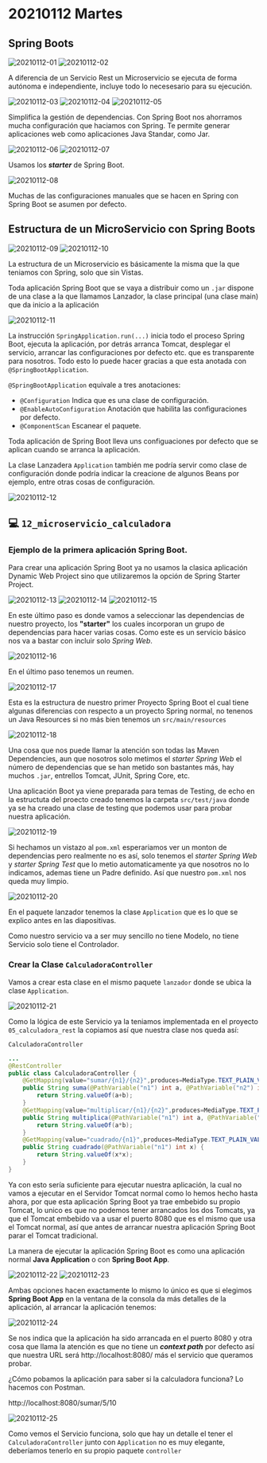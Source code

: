 # 20210112 Martes

## Spring Boots

![20210112-01](images/20210112-01.png)
![20210112-02](images/20210112-02.png)

A diferencia de un Servicio Rest un Microservicio se ejecuta de forma autónoma e independiente, incluye todo lo necesesario para su ejecución. 

![20210112-03](images/20210112-03.png)
![20210112-04](images/20210112-04.png)
![20210112-05](images/20210112-05.png)

Simplifica la gestión de dependencias.
Con Spring Boot nos ahorramos mucha configuración que haciamos con Spring.
Te permite generar aplicaciones web como aplicaciones Java Standar, como Jar.

![20210112-06](images/20210112-06.png)
![20210112-07](images/20210112-07.png)

Usamos los ***starter*** de Spring Boot.

![20210112-08](images/20210112-08.png)

Muchas de las configuraciones manuales que se hacen en Spring con Spring Boot se asumen por defecto.

## Estructura de un MicroServicio con Spring Boots

![20210112-09](images/20210112-09.png)
![20210112-10](images/20210112-10.png)

La estructura de un Microservicio es básicamente la misma que la que teniamos con Spring, solo que sin Vistas.

Toda aplicación Spring Boot que se vaya a distribuir como un `.jar` dispone de una clase a la que llamamos Lanzador, la clase principal (una clase main)  que da inicio a la aplicación 

![20210112-11](images/20210112-11.png)

La instrucción `SpringApplication.run(...)` inicia todo el proceso Spring Boot, ejecuta la aplicación, por detrás arranca Tomcat, desplegar el servicio, arrancar las configuraciones por defecto etc. que es transparente para nosotros. Todo esto lo puede hacer gracias a que esta anotada con `@SpringBootApplication`.

`@SpringBootApplication` equivale a tres anotaciones:

* `@Configuration` Indica que es una clase de configuración.
* `@EnableAutoConfiguration` Anotación que habilita las configuraciones por defecto.
* `@ComponentScan` Escanear el paquete. 

Toda aplicación de Spring Boot lleva uns configuaciones por defecto que se aplican cuando se arranca la aplicación.

La clase Lanzadera `Application` también me podría servir como clase de configuración donde podría indicar la creacione de algunos Beans por ejemplo, entre otras cosas de configuración.

![20210112-12](images/20210112-12.png)

## :computer: `12_microservicio_calculadora`
### Ejemplo de la primera aplicación Spring Boot.

Para crear una aplicación Spring Boot ya no usamos la clasica aplicación Dynamic Web Project sino que utilizaremos la opción de Spring Starter Project.

![20210112-13](images/20210112-13.png)
![20210112-14](images/20210112-14.png)
![20210112-15](images/20210112-15.png)

En este último paso es donde vamos a seleccionar las dependencias de nuestro proyecto, los **"starter"** los cuales incorporan un grupo de dependencias para hacer varias cosas. Como este es un servicio básico nos va a bastar con incluir solo *Spring Web*. 

![20210112-16](images/20210112-16.png)

En el último paso tenemos un reumen.

![20210112-17](images/20210112-17.png)

Esta es la estructura de nuestro primer Proyecto Spring Boot el cual tiene algunas diferencias con respecto a un proyecto Spring normal, no tenenos un Java Resources si no más bien tenemos un `src/main/resources`

![20210112-18](images/20210112-18.png)

Una cosa que nos puede llamar la atención son todas las Maven Dependencies, aun que nosotros solo metimos el *starter Spring Web* el número de dependencias que se han metido son bastantes más, hay muchos `.jar`, entrellos Tomcat, JUnit, Spring Core, etc.

Una aplicación Boot ya viene preparada para temas de Testing, de echo en la estructuta del proecto creado tenemos la carpeta `src/test/java` donde ya se ha creado una clase de testing que podemos usar para probar nuestra aplicación.

![20210112-19](images/20210112-19.png)

Si hechamos un vistazo al `pom.xml` esperariamos ver un monton de dependencias pero realmente no es así, solo tenemos el *starter Spring Web* y *starter Spring Test* que lo metio automaticamente ya que nosotros no lo indicamos, ademas tiene un Padre definido. Así que nuestro `pom.xml` nos queda muy limpio.

![20210112-20](images/20210112-20.png)

En el paquete lanzador tenemos la clase `Application` que es lo que se explico antes en las diapositivas. 

Como nuestro servicio va a ser muy sencillo no tiene Modelo, no tiene Servicio solo tiene el Controlador.

### Crear la Clase `CalculadoraController`

Vamos a crear esta clase en el mismo paquete `lanzador` donde se ubica la clase `Application`.

![20210112-21](images/20210112-21.png)

Como la lógica de este Servicio ya la teniamos implementada en el proyecto `05_calculadora_rest` la copiamos así que nuestra clase nos queda así:

`CalculadoraController`

```java
...
@RestController
public class CalculadoraController {
	@GetMapping(value="sumar/{n1}/{n2}",produces=MediaType.TEXT_PLAIN_VALUE)
	public String suma(@PathVariable("n1") int a, @PathVariable("n2") int b) {
		return String.valueOf(a+b);
	}
	@GetMapping(value="multiplicar/{n1}/{n2}",produces=MediaType.TEXT_PLAIN_VALUE)
	public String multiplica(@PathVariable("n1") int a, @PathVariable("n2") int b) {
		return String.valueOf(a*b);
	}
	@GetMapping(value="cuadrado/{n1}",produces=MediaType.TEXT_PLAIN_VALUE)
	public String cuadrado(@PathVariable("n1") int x) {
		return String.valueOf(x*x);
	}
}
```

Ya con esto sería suficiente para ejecutar nuestra aplicación, la cual no vamos a ejecutar en el Servidor Tomcat normal como lo hemos hecho hasta ahora, por que esta aplicación Spring Boot ya trae embebido su propio Tomcat, lo unico es que no podemos tener arrancados los dos Tomcats, ya que el Tomcat embebido va a usar el puerto 8080 que es el mismo que usa el Tomcat normal, así que antes de arrancar nuestra aplicación Spring Boot parar el Tomcat tradicional.

La manera de ejecutar la aplicación Spring Boot es como una aplicación normal **Java Application** o con **Spring Boot App**.

![20210112-22](images/20210112-22.png)
![20210112-23](images/20210112-23.png)

Ambas opciones hacen exactamente lo mismo lo único es que si elegimos **Spring Boot App** en la ventana de la consola da más detalles de la aplicación, al arrancar la aplicación tenemos:

![20210112-24](images/20210112-24.png)

Se nos indica que la aplicación ha sido arrancada en el puerto 8080 y otra cosa que llama la atención es que no tiene un ***context path*** por defecto así que nuestra URL será http://localhost:8080/ más el servicio que queramos probar.

¿Cómo pobamos la aplicación para saber si la calculadora funciona? Lo hacemos con Postman.

http://localhost:8080/sumar/5/10

![20210112-25](images/20210112-25.png)

Como vemos el Servicio funciona, solo que hay un detalle el tener el `CalculadoraController` junto con `Application` no es muy elegante, deberíamos tenerlo en su propio paquete `controller`












 
